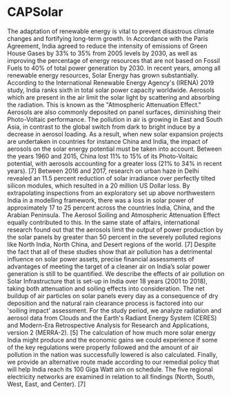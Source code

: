 # CAPSolar
The adaptation of renewable energy is vital to prevent disastrous climate changes and fortifying long-term growth. In Accordance with the Paris Agreement, India agreed to reduce the intensity of emissions of Green House Gases by 33% to 35% from 2005 levels by 2030, as well as improving the percentage of energy resources that are not based on Fossil Fuels to 40% of total power generation by 2030. In recent years, among all renewable energy resources, Solar Energy has grown substantially. According to the International Renewable Energy Agency's (IRENA) 2019 study, India ranks sixth in total solar power capacity worldwide. Aerosols which are present in the air limit the solar light by
scattering and absorbing the radiation. This is known as the "Atmospheric Attenuation Effect." Aerosols are also commonly deposited on panel surfaces, diminishing their Photo-Voltaic performance. The pollution in air is growing in East and South Asia, in contrast to the global switch from dark to bright induce by a decrease in aerosol loading. As a result, when new solar expansion projects are undertaken in countries for instance China and India, the impact of aerosols on the solar energy potential must be taken into account. Between the years 1960 and 2015, China lost 11% to 15% of its Photo-Voltaic potential, with aerosols accounting for a greater loss (21% to 34% in recent years). [7]
Between 2016 and 2017, research on urban haze in Delhi revealed an 11.5 percent reduction of solar irradiance over perfectly tilted silicon modules, which resulted in a 20 million US Dollar loss. By extrapolating inspections from an exploratory set up above northwestern India in a modelling framework, there was a loss in solar power of approximately 17 to 25 percent across the countries India, China, and the Arabian Peninsula. The Aerosol Soiling and Atmospheric Attenuation Effect equally contributed to this. In the same state of affairs, international research found out that the aerosols limit the output of power production by the solar panels by greater than 50 percent in the severely polluted regions like North India, North China, and Desert regions of the world. [7]
Despite the fact that all of these studies show that air pollution has a detrimental influence on solar power assets, precise financial assessments of advantages of meeting the target of a cleaner air on India’s solar power generation is still to be quantified. We describe the effects of air pollution on Solar Infrastructure that is set-up in India over 18 years (2001 to 2018), taking both attenuation and soiling effects into consideration. The net buildup of air particles on solar panels every day as a consequence of dry deposition and the natural rain clearance process is factored into our 'soiling impact' assessment. For the study period, we analyze radiation and aerosol data from Clouds and the Earth's Radiant Energy System (CERES) and Modern-Era Retrospective Analysis for Research and Applications, version 2 (MERRA-2). [5]
The calculation of how much more solar energy India might produce and the economic gains we could experience if some of the key regulations were properly followed and the amount of air pollution in the nation was successfully lowered is also calculated. Finally, we provide an alternative route made according to our remedial policy that will help India reach its 100 Giga Watt aim on schedule. The five regional electricity networks are examined in relation to all findings (North, South, West, East, and Center). [7]
